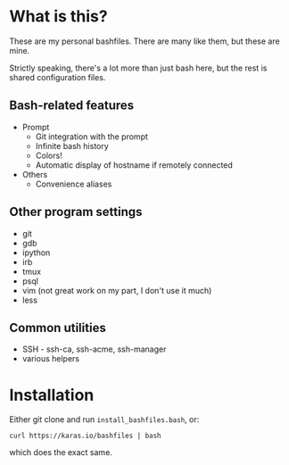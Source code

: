 # What is this?

These are my personal bashfiles.
There are many like them, but these are mine.

Strictly speaking, there's a lot more than just bash here, but the rest is shared configuration files.

## Bash-related features

* Prompt
  * Git integration with the prompt
  * Infinite bash history
  * Colors!
  * Automatic display of hostname if remotely connected
* Others
  * Convenience aliases

## Other program settings

* git
* gdb
* ipython
* irb
* tmux
* psql
* vim (not great work on my part, I don't use it much)
* less

## Common utilities

* SSH - ssh-ca, ssh-acme, ssh-manager
* various helpers

# Installation

Either git clone and run `install_bashfiles.bash`, or:

```
curl https://karas.io/bashfiles | bash
```

which does the exact same.

